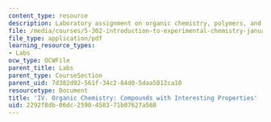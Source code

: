```yaml
---
content_type: resource
description: Laboratory assignment on organic chemistry, polymers, and dyes.
file: /media/courses/5-302-introduction-to-experimental-chemistry-january-iap-2005/2292f8db06dc2590458371b07627a568_IV_Organic_2005b.pdf
file_type: application/pdf
learning_resource_types:
- Labs
ocw_type: OCWFile
parent_title: Labs
parent_type: CourseSection
parent_uid: 7d382d92-561f-34c2-84d0-5daa5012ca10
resourcetype: Document
title: 'IV. Organic Chemistry: Compounds with Interesting Properties'
uid: 2292f8db-06dc-2590-4583-71b07627a568
---
```

